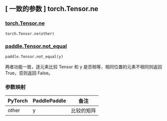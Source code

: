 ## [ 一致的参数 ] torch.Tensor.ne
### [torch.Tensor.ne](https://pytorch.org/docs/1.13/generated/torch.Tensor.ne.html?highlight=ne)

```python
torch.Tensor.ne(other)
```

### [paddle.Tensor.not_equal](https://www.paddlepaddle.org.cn/documentation/docs/zh/api/paddle/not_equal_cn.html)

```python
paddle.Tensor.not_equal(y)
```

两者功能一致，逐元素比较 Tensor 和 y 是否相等，相同位置的元素不相同则返回 True，否则返回 False。
### 参数映射
| PyTorch       | PaddlePaddle | 备注                                                   |
| ------------- | ------------ | ------------------------------------------------------ |
| other          | y         | 比较的矩阵                                     |
